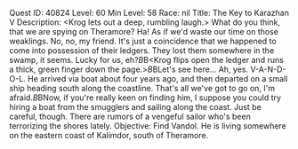 Quest ID: 40824
Level: 60
Min Level: 58
Race: nil
Title: The Key to Karazhan V
Description: <Krog lets out a deep, rumbling laugh.> What do you think, that we are spying on Theramore? Ha! As if we'd waste our time on those weaklings. No, no, my friend. It's just a coincidence that we happened to come into possession of their ledgers. They lost them somewhere in the swamp, it seems. Lucky for us, eh?$B$B<Krog flips open the ledger and runs a thick, green finger down the page.>$B$BLet's see here... Ah, yes. V-A-N-D-O-L. He arrived via boat about four years ago, and then departed on a small ship heading south along the coastline. That's all we've got to go on, I'm afraid.$B$BNow, if you're really keen on finding him, I suppose you could try hiring a boat from the smugglers and sailing along the coast. Just be careful, though. There are rumors of a vengeful sailor who's been terrorizing the shores lately.
Objective: Find Vandol. He is living somewhere on the eastern coast of Kalimdor, south of Theramore.
